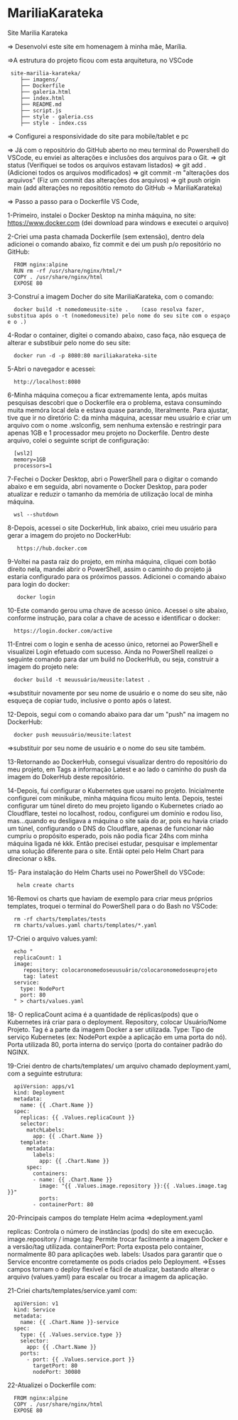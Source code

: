 # MariliaKarateka
Site Marilia Karateka 

=> Desenvolvi este site em homenagem à minha mãe, Marília.
   
=>A estrutura do projeto ficou com esta arquitetura, no VSCode 

     site-marilia-karateka/
        ├── imagens/
        ├── Dockerfile
        ├── galeria.html
        ├── index.html
        ├── README.md
        ├── script.js
        ├── style - galeria.css
        ├── style - index.css


=> Configurei a responsividade do site para mobile/tablet e pc

=> Já com o repositório do GitHub aberto no meu terminal do Powershell do VSCode, eu enviei as alterações e inclusões dos arquivos para o Git.
   => git status (Verifiquei se todos os arquivos estavam listados)
   => git add . (Adicionei todos os arquivos modificados)
   => git commit -m "alterações dos arquivos" (Fiz um commit das alterações dos arquivos)
   => git push origin main (add alterações no repositótio remoto do GitHub -> MariliaKarateka)

=> Passo a passo para o Dockerfile VS Code, 

   1-Primeiro, instalei o Docker Desktop na minha máquina, no site:
     https://www.docker.com (dei download para windows e executei o arquivo)
   
   2-Criei uma pasta chamada Dockerfile (sem extensão), dentro dela adicionei o comando abaixo, fiz commit e dei um push p/o repositório no GitHub: 

      FROM nginx:alpine
      RUN rm -rf /usr/share/nginx/html/*
      COPY . /usr/share/nginx/html
      EXPOSE 80

   3-Construí a imagem Docher do site MariliaKarateka, com o comando:

      docker build -t nomedomeusite-site .    (caso resolva fazer, substitua após o -t (nomedomeusite) pelo nome do seu site com o espaço e o .)

   4-Rodar o container, digitei o comando abaixo, caso faça, não esqueça de alterar e substibuir pelo nome do seu site:

      docker run -d -p 8080:80 mariliakarateka-site

   5-Abri o navegador e acessei:

      http://localhost:8080

   6-Minha máquina começou a ficar extremamente lenta, após muitas pesquisas descobri que o Dockerfile era o problema, estava consumindo muita memóra local dela e estava quase parando, literalmente. Para ajustar, tive que ir no diretório C: da minha máquina, acessar meu usuário e criar um arquivo com o nome .wslconfig, sem nenhuma extensão e restringir para apenas 1GB e 1 processador meu projeto no Dockerfile. Dentro deste arquivo, colei o seguinte script de configuração: 

      [wsl2]
      memory=1GB
      processors=1

   7-Fechei o Docker Desktop, abri o PowerShell para o digitar o comando abaixo e em seguida, abri novamente o Docker Desktop, para poder atualizar e reduzir o tamanho da memória de utilização local de minha máquina.

      wsl --shutdown

   8-Depois, acessei o site DockerHub, link abaixo, criei meu usuário para gerar a imagem do projeto no DockerHub: 

       https://hub.docker.com

   9-Voltei na pasta raiz do projeto, em minha máquina, cliquei com botão direito nela, mandei abrir o PowerShell, assim o caminho do projeto já estaria configurado para os próximos passos. Adicionei o comando abaixo para login do docker:

       docker login

   10-Este comando gerou uma chave de acesso único. Acessei o site abaixo, conforme instrução, para colar a chave de acesso e identificar o docker: 

      https://login.docker.com/active

   11-Entrei com o login e senha de acesso único, retornei ao PowerShell e visualizei Login efetuado com sucesso. Ainda no PowerShell realizei o seguinte comando para dar um build no DockerHub, ou seja, construir a imagem do projeto nele:

      docker build -t meuusuário/meusite:latest . 

   =>substituir novamente por seu nome de usuário e o nome do seu site, não esqueça de copiar tudo, inclusive o ponto após o latest.

   12-Depois, segui com o comando abaixo para dar um "push" na imagem no DockerHub:
    
      docker push meuusuário/meusite:latest 
      
   =>substituir por seu nome de usuário e o nome do seu site também.

      
   13-Retornando ao DockerHub, consegui visualizar dentro do repositório do meu projeto, em Tags a informação Latest e ao lado o caminho do push da imagem do DokerHub deste repositório.

   14-Depois, fui configurar o Kubernetes que usarei no projeto. Inicialmente configurei com minikube, minha máquina ficou muito lenta. Depois, testei configurar um túnel direto do meu projeto ligando o Kubernetes criado ao Cloudflare, testei no localhost, rodou, configurei um domínio e rodou liso, mas...quando eu desligava a máquina o site saía do ar, pois eu havia criado um túnel, configurando o DNS do Cloudflare, apenas de funcionar não cumpriu o propósito esperado, pois não podia ficar 24hs com minha máquina ligada né kkk. Então precisei estudar, pesquisar e implementar uma solução diferente para o site. Entãi optei pelo Helm Chart para direcionar o k8s. 

   15- Para instalação do Helm Charts usei no PowerShell do VSCode: 

       helm create charts

   16-Removi os charts que haviam de exemplo para criar meus próprios templates, troquei o terminal do PowerShell para o do Bash no VSCode: 

      rm -rf charts/templates/tests
      rm charts/values.yaml charts/templates/*.yaml

   17-Criei o arquivo values.yaml:

      echo "
      replicaCount: 1
      image:
         repository: colocaronomedoseuusuário/colocaronomedoseuprojeto
         tag: latest
      service:
        type: NodePort
        port: 80
      " > charts/values.yaml

   18- O replicaCount acima é a quantidade de réplicas(pods) que o Kubernetes irá criar para o deployment. Repository, colocar Usuário/Nome Projeto. Tag é a parte da imagem Docker a ser utilizada. Type: Tipo de serviço Kubernetes (ex: NodePort expõe a aplicação em uma porta do nó). Porta utilizada 80, porta interna do serviço (porta do container padrão do NGINX.

   19-Criei dentro de charts/templates/ um arquivo chamado deployment.yaml, com a seguinte estrutura: 

      apiVersion: apps/v1
      kind: Deployment
      metadata:
        name: {{ .Chart.Name }}
      spec:
        replicas: {{ .Values.replicaCount }}
        selector:
          matchLabels:
            app: {{ .Chart.Name }}
        template:
          metadata:
            labels:
              app: {{ .Chart.Name }}
          spec:
            containers:
            - name: {{ .Chart.Name }}
              image: "{{ .Values.image.repository }}:{{ .Values.image.tag }}"
              ports:
            - containerPort: 80

20-Principais campos do template Helm acima =>deployment.yaml

   replicas: Controla o número de instâncias (pods) do site em execução.
   image.repository / image.tag: Permite trocar facilmente a imagem Docker e a versão/tag utilizada.
   containerPort: Porta exposta pelo container, normalmente 80 para aplicações web.
   labels: Usados para garantir que o Service encontre corretamente os pods criados pelo Deployment.
   =>Esses campos tornam o deploy flexível e fácil de atualizar, bastando alterar o arquivo (values.yaml) para escalar ou trocar a imagem da aplicação.


21-Criei charts/templates/service.yaml com:

      apiVersion: v1
      kind: Service
      metadata:
        name: {{ .Chart.Name }}-service
      spec:
        type: {{ .Values.service.type }}
        selector:
          app: {{ .Chart.Name }}
        ports:
          - port: {{ .Values.service.port }}
            targetPort: 80
            nodePort: 30080

22-Atualizei o Dockerfile com:

      FROM nginx:alpine
      COPY . /usr/share/nginx/html
      EXPOSE 80







      






